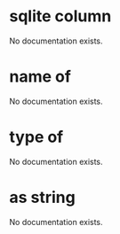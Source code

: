 # sqlite column

No documentation exists.

# name of <sqlite column>

No documentation exists.

# type of <sqlite column>

No documentation exists.

# <sqlite column> as string

No documentation exists.

